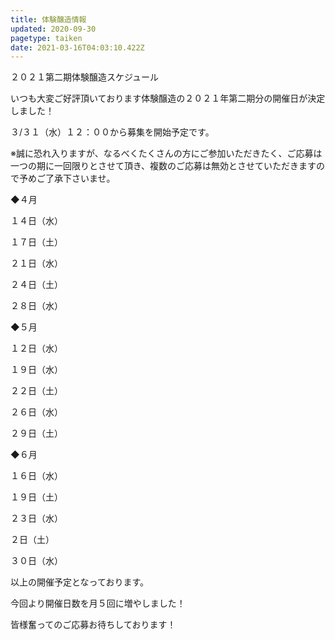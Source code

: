 ```yaml
---
title: 体験醸造情報
updated: 2020-09-30
pagetype: taiken
date: 2021-03-16T04:03:10.422Z
---
```

２０２１第二期体験醸造スケジュール 

いつも大変ご好評頂いております体験醸造の２０２１年第二期分の開催日が決定しました！

３/３１（水）１２：００から募集を開始予定です。

※誠に恐れ入りますが、なるべくたくさんの方にご参加いただきたく、ご応募は一つの期に一回限りとさせて頂き、複数のご応募は無効とさせていただきますので予めご了承下さいませ。

◆４月

１４日（水）

１７日（土）

２１日（水）

２４日（土）

２８日（水）

◆５月

１２日（水）

１９日（水）

２２日（土）

２６日（水）

２９日（土）

◆６月

１６日（水）

１９日（土）

２３日（水）

２日（土）

３０日（水）

以上の開催予定となっております。

今回より開催日数を月５回に増やしました！

皆様奮ってのご応募お待ちしております！